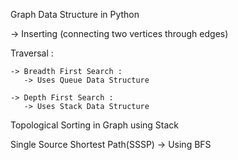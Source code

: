 Graph Data Structure in Python

  -> Inserting (connecting two vertices through edges)

  Traversal :

    -> Breadth First Search :
       -> Uses Queue Data Structure

    -> Depth First Search :
       -> Uses Stack Data Structure

  Topological Sorting in Graph using Stack

  Single Source Shortest Path(SSSP)
    -> Using BFS
